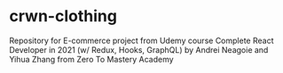 # crwn-clothing
Repository for E-commerce project from Udemy course Complete React Developer in 2021 (w/ Redux, Hooks, GraphQL)
by Andrei Neagoie and Yihua Zhang from Zero To Mastery Academy
